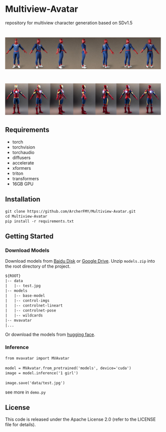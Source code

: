 # Multiview-Avatar
repository for multiview character generation based on SDv1.5

# ![spider man](data/test-spider-man.jpg "spider man")
# ![iron man](data/test-iron-man.jpg "iron man")

## Requirements
- torch
- torchvision
- torchaudio
- diffusers
- accelerate
- xformers
- triton
- transformers
- 16GB GPU


## Installation
```
git clone https://github.com/ArcherFMY/Multiview-Avatar.git
cd Multiview-Avatar
pip install -r requirements.txt
```

## Getting Started
### Download Models
Download models from [Baidu Disk](https://pan.baidu.com/s/1RPHZitmrKIxwuEYadimo4Q?pwd=xs2i) or [Google Drive](https://drive.google.com/file/d/1_LWfcVNZM4ASiQ2lCgegwooMhdU5Wli7/view?usp=share_link). Unzip `models.zip` into the root directory of the project.
```
${ROOT}  
|-- data  
|   |-- test.jpg
|-- models  
|   |-- base-model
|   |-- control-imgs
|   |-- controlnet-lineart
|   |-- controlnet-pose
|   |-- wildcards
|-- mvavatar
|...
```
Or download the models from [hugging face](https://huggingface.co/Jinlin123/Multiview-Avatar).

### Inference
```
from mvavatar import MVAvatar

model = MVAvatar.from_pretrained('models', device='cuda')
image = model.inference('1 girl')

image.save('data/test.jpg')
```
see more in `demo.py`

## License

This code is released under the Apache License 2.0 (refer to the LICENSE file for details).



